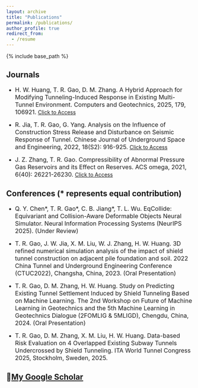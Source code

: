 ```yaml
---
layout: archive
title: "Publications"
permalink: /publications/
author_profile: true
redirect_from:
  - /resume
---
```


{% include base_path %}

## Journals

* <font size=3> H. W. Huang, T. R. Gao, D. M. Zhang. A Hybrid Approach for Modifying Tunneling-Induced Response in Existing Multi-Tunnel Environment. Computers and Geotechnics, 2025, 179, 106921. </font>
[Click to Access](https://doi.org/10.1016/j.compgeo.2024.106921)

* <font size=3> R. Jia, T. R. Gao, G. Yang. Analysis on the Influence of Construction Stress Release and Disturbance on Seismic Response of Tunnel. Chinese Journal of Underground Space and Engineering, 2022, 18(S2): 916-925. </font>
[Click to Access](https://kns.cnki.net/kcms2/article/abstract?v=ufuULlVWCsOANfdHShtrMPAvJ1uneL5PNUGCJERSP941X4m3bdBqazpuQJ5NL1-VL3BKot5Jo_QgXZkk_3QvnckGc1HwubXN9IFSTh9VtIcrf54SkZlhlVNGlVM6isFapJ-TNAmru0x7dxCk4mQvVA==&uniplatform=NZKPT&language=CHS) 

* <font size=3> J. Z. Zhang, T. R. Gao. Compressibility of Abnormal Pressure Gas Reservoirs and its Effect on Reserves. ACS omega, 2021, 6(40): 26221-26230. </font>
[Click to Access](https://doi.org/10.1021/acsomega.1c03228)

## Conferences (* represents equal contribution)

* <font size=3>Q. Y. Chen*, T. R. Gao*, C. B. Jiang*, T. L. Wu. EqCollide: Equivariant and Collision-Aware Deformable Objects Neural Simulator. Neural Information Processing Systems (NeurIPS 2025).
(Under Review) </font>

* <font size=3>T. R. Gao, J. W. Jia, X. M. Liu, W. J. Zhang, H. W. Huang. 3D refined numerical simulation analysis of the impact of shield tunnel construction on adjacent pile foundation and soil. 2022 China Tunnel and Underground Engineering Conference (CTUC2022), Changsha, China, 2023.
(Oral Presentation) </font>

* <font size=3>T. R. Gao, D. M. Zhang, H. W. Huang. Study on Predicting Existing Tunnel Settlement Induced by Shield Tunneling Based on Machine Learning. The 2nd Workshop on Future of Machine Learning in Geotechnics and the 5th Machine Learning in Geotechnics Dialogue (2FOMLIG & 5MLIGD), Chengdu, China, 2024.
(Oral Presentation)</font>

* <font size=3>T. R. Gao, D. M. Zhang, X. M. Liu, H. W. Huang. Data-based Risk Evaluation on 4 Overlapped Existing Subway Tunnels Undercrossed by Shield Tunneling.
ITA World Tunnel Congress 2025, Stockholm, Sweden, 2025.
</font>

## 📝[My Google Scholar](https://scholar.google.com/citations?user=pkez5wUAAAAJ&hl=zh-CN&oi=sra)

